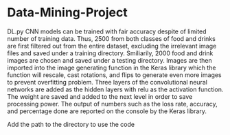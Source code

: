 # Data-Mining-Project

DL.py
CNN models can be trained with fair accuracy despite of limited number of training data. 
Thus, 2500 from both classes of food and drinks are first filtered out from the entire dataset, 
excluding the irrelevant image files and saved under a training directory. 
Smiliarily, 2000 food and drink images are chosen and saved under a testing directory.
Images are then imported into the image generating function in the Keras library which the function will rescale, cast rotations,
and flips to generate even more images to prevent overfitting problem.
Three layers of the convolutional neural networks are added as the hidden layers with relu as the activation function. 
The weight are saved and added to the next level in order to save processing power.
The output of numbers such as the loss rate, accuracy, and percentage done are reported on the console by the Keras library.

Add the path to the directory to use the code
